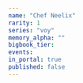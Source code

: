 ```yaml
---
name: "Chef Neelix"
rarity: 1
series: "voy"
memory_alpha: ""
bigbook_tier:
events:
in_portal: true
published: false
---
```

